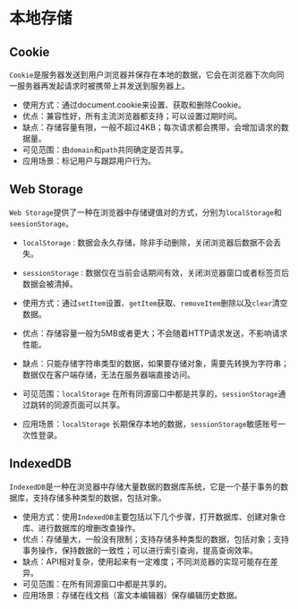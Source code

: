 # 本地存储

## Cookie

`Cookie`是服务器发送到用户浏览器并保存在本地的数据，它会在浏览器下次向同一服务器再发起请求时被携带上并发送到服务器上。

- 使用方式：通过document.cookie来设置、获取和删除Cookie。
- 优点：兼容性好，所有主流浏览器都支持；可以设置过期时间。
- 缺点：存储容量有限，一般不超过4KB；每次请求都会携带，会增加请求的数据量。
- 可见范围：由`domain`和`path`共同确定是否共享。
- 应用场景：标记用户与跟踪用户行为。

## Web Storage

`Web Storage`提供了一种在浏览器中存储键值对的方式，分别为`localStorage`和`seesionStorage`。

- `localStorage：`数据会永久存储，除非手动删除，关闭浏览器后数据不会丢失。
- `sessionStorage：`数据仅在当前会话期间有效，关闭浏览器窗口或者标签页后数据会被清掉。



- 使用方式：通过`setItem`设置、`getItem`获取、`removeItem`删除以及`clear`清空数据。
- 优点：存储容量一般为5MB或者更大；不会随着HTTP请求发送，不影响请求性能。
- 缺点：只能存储字符串类型的数据，如果要存储对象，需要先转换为字符串；数据仅在客户端存储，无法在服务器端直接访问。
- 可见范围：`localStorage`  在所有同源窗口中都是共享的，`sessionStorage`通过跳转的同源页面可以共享。
- 应用场景：`localStorage`  长期保存本地的数据，`sessionStorage`敏感账号一次性登录。

## IndexedDB

`IndexedDB`是一种在浏览器中存储大量数据的数据库系统，它是一个基于事务的数据库，支持存储多种类型的数据，包括对象。

- 使用方式：使用`IndexedDB`主要包括以下几个步骤，打开数据库、创建对象仓库、进行数据库的增删改查操作。
- 优点：存储量大，一般没有限制；支持存储多种类型的数据，包括对象；支持事务操作，保持数据的一致性；可以进行索引查询，提高查询效率。
- 缺点：API相对复杂，使用起来有一定难度；不同浏览器的实现可能存在差异。
- 可见范围：在所有同源窗口中都是共享的。
- 应用场景：存储在线文档（富文本编辑器）保存编辑历史数据。